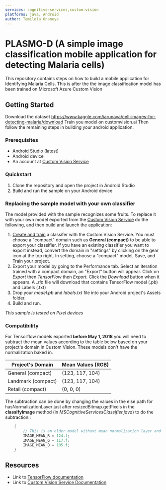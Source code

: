 ```yaml
---
services: cognitive-services,custom-vision
platforms: java, Android
author: Temilola Onaneye
---
```


# PLASMO-D (A simple image classification mobile application for detecting Malaria cells)
This repository contains steps on how to build a mobile application for Identifying Malaria Cells. This is after the the image classification model has been trained on Microsoft Azure Custom Vision

## Getting Started
Download the dataset https://www.kaggle.com/iarunava/cell-images-for-detecting-malaria/download
Train you model on customvision.ai
Then follow the remaining steps in building your android application.

### Prerequisites
- [Android Studio (latest)](https://developer.android.com/studio/index.html)
- Android device
- An account at [Custom Vision Service](https://www.customvision.ai) 
### Quickstart

1. Clone the repository and open the project in Android Studio
2. Build and run the sample on your Android device
### Replacing the sample model with your own classifier 
The model provided with the sample recognizes some fruits. To replace it with your own model exported from the [Custom Vision Service](https://www.customvision.ai) do the following, and then build and launch the application:
  1. [Create and train](https://docs.microsoft.com/en-us/azure/cognitive-services/custom-vision-service/getting-started-build-a-classifier) a classifer with the Custom Vision Service. You must choose a "compact" domain such as **General (compact)** to be able to export your classifier. If you have an existing classifier you want to export instead, convert the domain in "settings" by clicking on the gear icon at the top right. In setting, choose a "compact" model, Save, and Train your project.  
  2. Export your model by going to the Performance tab. Select an iteration trained with a compact domain, an "Export" button will appear. Click on *Export* then *TensorFlow* then *Export.* Click the *Download* button when it appears. A *.zip* file will download that contains TensorFlow model (.pb) and Labels (.txt)
  3. Drop your *model.pb* and *labels.txt* file into your Android project's Assets folder. 
  4. Build and run.

*This sample is tested on Pixel devices*

### Compatibility
For Tensorflow models exported **before May 1, 2018** you will need to subtract the mean values according to the table below based on your project's domain in Custom Vision. These models don't have the normalization baked in.

|  Project's Domain  | Mean Values (RGB) |
|--------------------|-------------------|
|  General (compact) |  (123, 117, 104)  |
|  Landmark (compact)|  (123, 117, 104)  |
|  Retail (compact)  |  (0, 0, 0)        |

The subtraction can be done by changing the values in the else path for hasNormalizationLayer just after resizedBitmap.getPixels in the **classifyImage** method (in *MSCognitiveServicesClassifier.java*) to do the subtraction::

```java
    {
        // This is an older model without mean normalization layer and needs to do mean subtraction.
        IMAGE_MEAN_R = 124.f;
        IMAGE_MEAN_G = 117.f;
        IMAGE_MEAN_B = 105.f;
    }
```

## Resources
- Link to [TensorFlow documentation](https://www.tensorflow.org/mobile/)
- Link to [Custom Vision Service Documentation](https://docs.microsoft.com/en-us/azure/cognitive-services/custom-vision-service/home)

